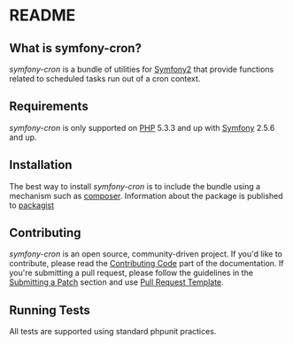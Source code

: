 README
======

What is symfony-cron?
---------------------

*symfony-cron* is a bundle of utilities for [Symfony2][1] that provide
functions related to scheduled tasks run out of a cron context.

Requirements
------------

*symfony-cron* is only supported on [PHP][2] 5.3.3 and up with [Symfony][1] 2.5.6
and up.

Installation
------------

The best way to install *symfony-cron* is to include the bundle using a
mechanism such as [composer][3].  Information about the package is
published to [packagist][4]

Contributing
------------

*symfony-cron* is an open source, community-driven project.  If you'd
like to contribute, please read the [Contributing Code][5] part of the
documentation.  If you're submitting a pull request, please follow the
guidelines in the [Submitting a Patch][6] section and use [Pull Request
Template][7].

Running Tests
-------------

All tests are supported using standard phpunit practices.

[1]: http://symfony.com
[2]: http://php.net
[3]: http://getcomposer.org
[4]: https://packagist.org/
[5]: http://to-be-determined
[6]: http://to-be-determined
[7]: http://to-be-determined
